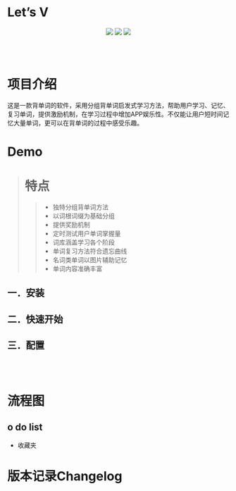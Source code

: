 # Let’s V

</p>

<p align="center">
<a href="https://travis-ci.org/onevcat/Kingfisher"><img src="https://img.shields.io/travis/onevcat/Kingfisher/master.svg"></a>
<a href="https://github.com/Carthage/Carthage/"><img src="https://img.shields.io/badge/Carthage-compatible-4BC51D.svg?style=flat"></a>
<a href="#sponsors" alt="Sponsors on Open Collective"><img src="https://opencollective.com/Kingfisher/sponsors/badge.svg" /></a>
</p>
<br><br>

# 项目介绍
这是一款背单词的软件，采用分组背单词启发式学习方法，帮助用户学习、记忆、复习单词，提供激励机制，在学习过程中增加APP娱乐性。不仅能让用户短时间记忆大量单词，更可以在背单词的过程中感受乐趣。
# Demo
># 特点
>>* 独特分组背单词方法
>>* 以词根词缀为基础分组
>>* 提供奖励机制
>>* 定时测试用户单词掌握量
>>* 词库涵盖学习各个阶段
>>* 单词复习方法符合遗忘曲线
>>* 名词类单词以图片辅助记忆
>>* 单词内容准确丰富
>
## 一．安装
## 二．快速开始
## 三．配置
<br><br>
# 流程图
## o do list
* 收藏夹
# 版本记录Changelog
